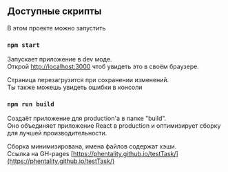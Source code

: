 ## Доступные скрипты

В этом проекте можно запустить

### `npm start`

Запускает приложение в dev моде.\
Открой [http://localhost:3000](http://localhost:3000) чтоб увидеть это в своём браузере.

Страница перезагрузится при сохранении изменений.\
Ты также можешь увидеть ошибки в консоли

### `npm run build`

Создаёт приложение для production'а в папке "build".\
Оно объединяет приложение React в production и оптимизирует сборку для лучшей производительности.

Сборка минимизирована, имена файлов содержат хэши.\
Ссылка на GH-pages [https://phentality.github.io/testTask/](https://phentality.github.io/testTask/)

